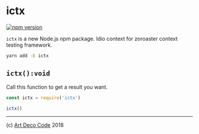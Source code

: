 # ictx

[![npm version](https://badge.fury.io/js/ictx.svg)](https://badge.fury.io/js/ictx)

`ictx` is a new Node.js npm package. Idio context for zoroaster context testing framework.

```sh
yarn add -E ictx
```

## `ictx():void`

Call this function to get a result you want.

```js
const ictx = require('ictx')

ictx()
```

---

(c) [Art Deco Code][1] 2018

[1]: https://artdeco.bz
